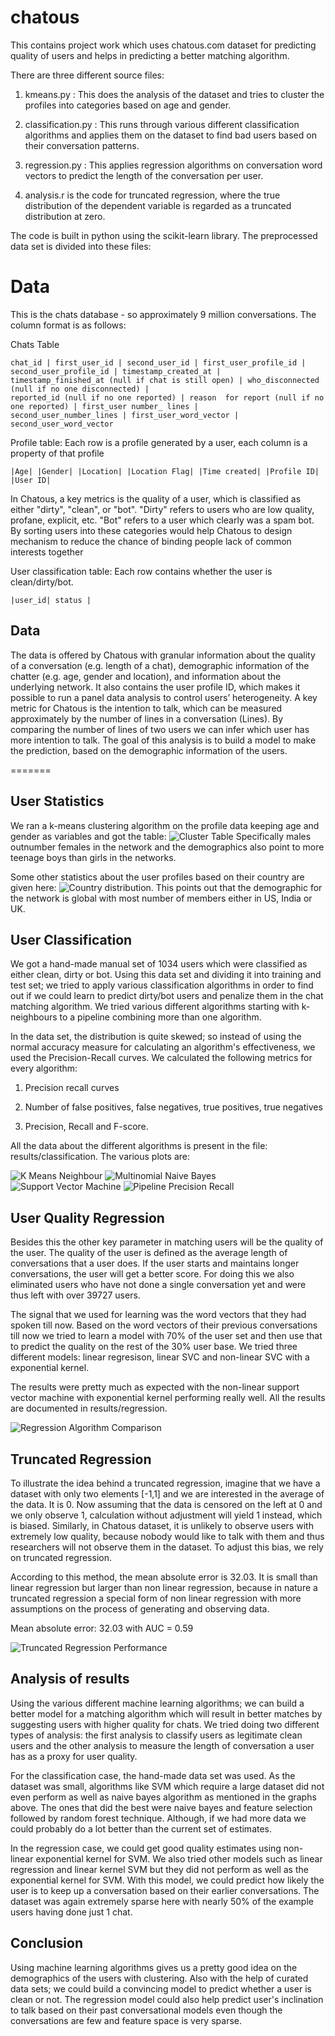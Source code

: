 chatous
=======

This contains project work which uses chatous.com dataset for predicting quality of users and helps in predicting a better matching algorithm.

There are three different source files:

1. kmeans.py : This does the analysis of the dataset and tries to cluster the profiles into categories based on age and gender.

2. classification.py : This runs through various different classification algorithms and applies them on the dataset to find bad users based on their conversation patterns.

3. regression.py : This applies regression algorithms on conversation word vectors to predict the length of the conversation per user.

4. analysis.r is the code for truncated regression, where the true distribution of the dependent variable is regarded as a truncated distribution at zero. 

The code is built in python using the scikit-learn library. The preprocessed data set is divided into these files:

Data
====

This is the chats database - so approximately 9 million conversations. The column format is as follows:

Chats Table
````
chat_id | first_user_id | second_user_id | first_user_profile_id | second_user_profile_id | timestamp_created_at |
timestamp_finished_at (null if chat is still open) | who_disconnected (null if no one disconnected) |
reported_id (null if no one reported) | reason  for report (null if no one reported) | first_user number_ lines |
second_user_number_lines | first_user_word_vector | second_user_word_vector
````

Profile table: Each row is a profile generated by a user, each column is a property of that profile
````
|Age| |Gender| |Location| |Location Flag| |Time created| |Profile ID| |User ID|
````

In Chatous, a key metrics is the quality of a user, which is classified as either "dirty", "clean", or "bot". "Dirty" refers to users who are low quality, profane, explicit, etc. "Bot" refers to a user which clearly was a spam bot. By sorting users into these categories would help Chatous to design mechanism to reduce the chance of binding people lack of common interests together

User classification table: Each row contains whether the user is clean/dirty/bot.
````
|user_id| status |
````

Data
-----

The data is offered by Chatous with granular information about the quality of a conversation (e.g. length of a chat), demographic information of the chatter (e.g. age, gender and location), and information about the underlying network. It also contains the user profile ID, which makes it possible to run a panel data analysis to control users’ heterogeneity.
A key metric for Chatous is the intention to talk, which can be measured approximately by the number of lines in a conversation (Lines). By comparing the number of lines of two users we can infer which user has more intention to talk. The goal of this analysis is to build a model to make the prediction, based on the demographic information of the users.

=======

User Statistics
---------------
We ran a k-means clustering algorithm on the profile data keeping age and gender as variables and got the table: ![Cluster Table](results/cluster.png) 
Specifically males outnumber females in the network and the demographics also point to more teenage boys than girls in the networks. 

Some other statistics about the user profiles based on their country are given here:
![Country distribution](results/country_dist.png). 
This points out that the demographic for the network is global with most number of members either in US, India or UK.


User Classification
-------------------
We got a hand-made manual set of 1034 users which were classified as either clean, dirty or bot. Using this data set and dividing it into training and test set; we tried to apply various classification algorithms in order to find out if we could learn to predict dirty/bot users and penalize them in the chat matching algorithm. We tried various different algorithms starting with k-neighbours to a pipeline combining more than one algorithm.

In the data set, the distribution is quite skewed; so instead of using the normal accuracy measure for calculating an algorithm's effectiveness, we used the Precision-Recall curves. We calculated the following metrics for every algorithm:

1. Precision recall curves

2. Number of false positives, false negatives, true positives, true negatives

3. Precision, Recall and F-score.

All the data about the different algorithms is present in the file: results/classification. The various plots are:

![K Means Neighbour](results/KNeighboursClassifierPrecisionRecall.png) 
![Multinomial Naive Bayes](results/MultinomialNaiveBayesPrecisionRecall.png) 
![Support Vector Machine](results/SVCPrecisionRecall.png) 
![Pipeline Precision Recall](results/PipelinePrecisionRecall.png)

User Quality Regression
-----------------------
Besides this the other key parameter in matching users will be the quality of the user. The quality of the user is defined as the average length of conversations that a user does. If the user starts and maintains longer conversations, the user will get a better score. For doing this we also eliminated users who have not done a single conversation yet and were thus left with over 39727 users.

The signal that we used for learning was the word vectors that they had spoken till now. Based on the word vectors of their previous conversations till now we tried to learn a model with 70% of the user set and then use that to predict the quality on the rest of the 30% user base. We tried three different models: linear regresison, linear SVC and non-linear SVC with a exponential kernel.

The results were pretty much as expected with the non-linear support vector machine with exponential kernel performing really well. All the results are documented in results/regression.

![Regression Algorithm Comparison](results/regressionTable.png)


Truncated Regression
--------------------

To illustrate the idea behind a truncated regression, imagine that we have a dataset with only two elements [-1,1] and we are interested in the average of the data. It is 0. Now assuming that the data is censored on the left at 0 and we only observe 1, calculation without adjustment will yield 1 instead, which is biased. Similarly, in Chatous dataset, it is unlikely to observe users with extremely low quality, because nobody would like to talk with them and thus researchers will not observe them in the dataset. To adjust this bias, we rely on truncated regression.

According to this method, the mean absolute error is 32.03. It is small than linear regression but larger than non linear regression, because in nature a truncated regression a special form of non linear regression with more assumptions on the process of generating and observing data.  

Mean absolute error: 32.03 with AUC = 0.59

![Truncated Regression Performance](results/truncatedRegression.png)


Analysis of results
-------------------
Using the various different machine learning algorithms; we can build a better model for a matching algorithm which will result in better matches by suggesting users with higher quality for chats. We tried doing two different types of analysis: the first analysis to classify users as legitimate clean users and the other analysis to measure the length of conversation a user has as a proxy for user quality.

For the classification case, the hand-made data set was used. As the dataset was small, algorithms like SVM which require a large dataset did not even perform as well as naive bayes algorithm as mentioned in the graphs above. The ones that did the best were naive bayes and feature selection followed by random forest technique. Although, if we had more data we could probably do a lot better than the current set of estimates.

In the regression case, we could get good quality estimates using non-linear exponential kernel for SVM. We also tried other models such as linear regression and linear kernel SVM but they did not perform as well as the exponential kernel for SVM. With this model, we could predict how likely the user is to keep up a conversation based on their earlier conversations. The dataset was again extremely sparse here with nearly 50% of the example users having done just 1 chat.


Conclusion
----------
Using machine learning algorithms gives us a pretty good idea on the demographics of the users with clustering. Also with the help of curated data sets; we could build a convincing model to predict whether a user is clean or not. The regression model could also help predict user's inclination to talk based on their past conversational models even though the conversations are few and feature space is very sparse.
